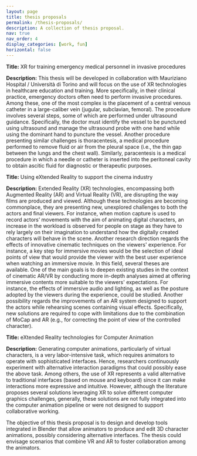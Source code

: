 ```yaml
---
layout: page
title: thesis proposals
permalink: /thesis-proposals/
description: A collection of thesis proposal.
nav: true
nav_order: 4
display_categories: [work, fun]
horizontal: false
---
```

<p> <b>Title:</b> XR for training emergency medical personnel in invasive procedures</p>
<p> <b>Description:</b> 	This thesis will be developed in collaboration with Mauriziano Hospital / Università di Torino and will focus on the use of XR technologies in healthcare education and training. More specifically, in their clinical practice, emergency doctors often need to perform invasive procedures.
Among these, one of the most complex is the placement of a central venous catheter in a large-caliber vein (jugular, subclavian, femoral). The procedure involves several steps, some of which are performed under ultrasound guidance. Specifically, the doctor must identify the vessel to be punctured using ultrasound and manage the ultrasound probe with one hand while using the dominant hand to puncture the vessel. Another procedure presenting similar challenges is thoracentesis, a medical procedure performed to remove fluid or air from the pleural space (i.e., the thin gap between the lungs and the chest wall). Similarly, paracentesis is a medical procedure in which a needle or catheter is inserted into the peritoneal cavity to obtain ascitic fluid for diagnostic or therapeutic purposes.</p>
<p></p>

<p> <b>Title:</b> Using eXtended Reality to support the cinema industry</p>
<p> <b>Description:</b>	Extended Reality (XR) technologies, encompassing both Augmented Reality (AR) and Virtual Reality (VR), are disrupting the way films are produced and viewed. Although these technologies are becoming commonplace, they are presenting new, unexplored challenges to both the actors and final viewers. For instance, when motion capture is used to record actors’ movements with the aim of animating digital characters, an increase in the workload is observed for people on stage as they have to rely largely on their imagination to understand how the digitally created characters will behave in the scene. Another research direction regards the effects of innovative cinematic techniques on the viewers' experience. For instance, a key step for immersive movies would be the selection of ideal points of view that would provide the viewer with the best user experience when watching an immersive movie.
In this field, several theses are available. One of the main goals is to deepen existing studies in the context of cinematic AR/VR by conducting more in-depth analyses aimed at offering immersive contents more suitable to the viewers' expectations. For instance, the effects of immersive audio and lighting, as well as the posture adopted by the viewers during the experience, could be studied. Another possibility regards the improvements of an AR system designed to support the actors while rehearsing scenes containing visual effects. Specifically, new solutions are required to cope with limitations due to the combination of MoCap and AR (e.g., for correcting the point of view of the controlled character).</p>
<p></p>

<p> <b>Title:</b> eXtended Reality technologies for Computer Animation</p>
<p> <b>Description:</b> Generating computer animations, particularly of virtual characters, is a very labor-intensive task, which requires animators to operate with sophisticated interfaces. Hence, researchers continuously experiment with alternative interaction paradigms that could possibly ease the above task. Among others, the use of XR represents a valid alternative to traditional interfaces (based on mouse and keyboard) since it can make interactions more expressive and intuitive. However, although the literature proposes several solutions leveraging XR to solve different computer graphics challenges, generally, these solutions are not fully integrated into the computer animation pipeline or were not designed to support collaborative working.

The objective of this thesis proposal is to design and develop tools integrated in Blender that allow animators to produce and edit 3D character animations, possibly considering alternative interfaces. The thesis could envisage scenarios that combine VR and AR to foster collaboration among the animators.</p>